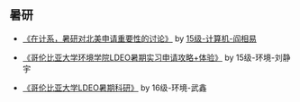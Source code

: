## 暑研

  - [《在计系，暑研对北美申请重要性的讨论》](importance_of_summer_research_in_CS_yanxiangyi) by [15级-计算机-阎相易](/grad-application/computer-science-and-engineering/[US]-15-yanxiangyi)

  - [《哥伦比亚大学环境学院LDEO暑期实习申请攻略+体验》](columbia_environment_LDEO_liujingyu) by 15级-环境-刘静宇

  - [《哥伦比亚大学LDEO暑期科研》](columbia_environment_LDEO_wuxin) by 16级-环境-武鑫



